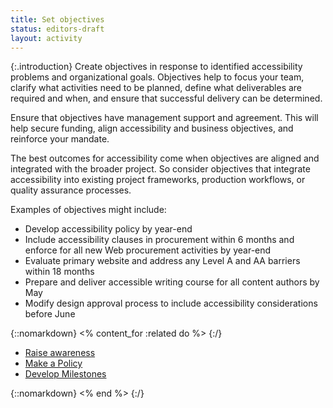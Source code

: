 ```yaml
---
title: Set objectives
status: editors-draft
layout: activity
---
```


{:.introduction}
Create objectives in response to identified accessibility problems and organizational goals. Objectives help to focus your team, clarify what activities need to be planned, define what deliverables are required and when, and ensure that successful delivery can be determined.

Ensure that objectives have management support and agreement. This will help secure funding, align accessibility and business objectives, and reinforce your mandate. 

The best outcomes for accessibility come when objectives are aligned and integrated with the broader project. So consider objectives that integrate accessibility into existing project frameworks, production workflows, or quality assurance processes.

Examples of objectives might include:

* Develop accessibility policy by year-end
* Include accessibility clauses in procurement within 6 months and enforce for all new Web procurement activities by year-end
* Evaluate primary website and address any Level A and AA barriers within 18 months
* Prepare and deliver accessible writing course for all content authors by May
* Modify design approval process to include accessibility considerations before June

{::nomarkdown}
<% content_for :related do %>
{:/}

* [Raise awareness](raise_awareness.html)
* [Make a Policy](../plan/make_a_policy.html)
* [Develop Milestones](../plan/develop_milestones.html)

{::nomarkdown}
<% end %>
{:/}
